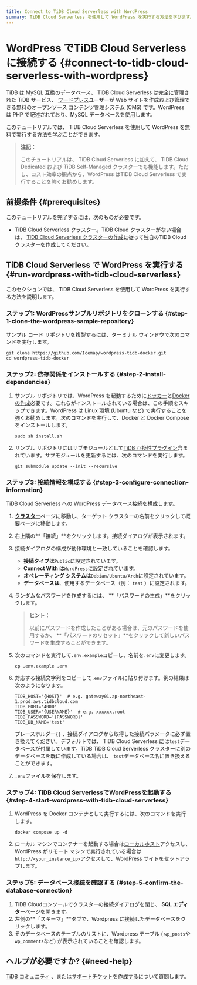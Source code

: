```yaml
---
title: Connect to TiDB Cloud Serverless with WordPress
summary: TiDB Cloud Serverless を使用して WordPress を実行する方法を学びます。このチュートリアルでは、数分で WordPress + TiDB Cloud Serverless を実行するための手順を説明します。
---
```


# WordPress でTiDB Cloud Serverless に接続する {#connect-to-tidb-cloud-serverless-with-wordpress}

TiDB は MySQL 互換のデータベース、 TiDB Cloud Serverless は完全に管理された TiDB サービス、 [ワードプレス](https://github.com/WordPress)ユーザーが Web サイトを作成および管理できる無料のオープンソース コンテンツ管理システム (CMS) です。WordPress は PHP で記述されており、MySQL データベースを使用します。

このチュートリアルでは、 TiDB Cloud Serverless を使用して WordPress を無料で実行する方法を学ぶことができます。

> **注記：**
>
> このチュートリアルは、 TiDB Cloud Serverless に加えて、 TiDB Cloud Dedicated および TiDB Self-Managed クラスターでも機能します。ただし、コスト効率の観点から、WordPress はTiDB Cloud Serverless で実行することを強くお勧めします。

## 前提条件 {#prerequisites}

このチュートリアルを完了するには、次のものが必要です。

-   TiDB Cloud Serverless クラスター。TiDB Cloud クラスターがない場合は、 [TiDB Cloud Serverless クラスターの作成](/develop/dev-guide-build-cluster-in-cloud.md)に従って独自のTiDB Cloudクラスターを作成してください。

## TiDB Cloud Serverless で WordPress を実行する {#run-wordpress-with-tidb-cloud-serverless}

このセクションでは、 TiDB Cloud Serverless を使用して WordPress を実行する方法を説明します。

### ステップ1: WordPressサンプルリポジトリをクローンする {#step-1-clone-the-wordpress-sample-repository}

サンプル コード リポジトリを複製するには、ターミナル ウィンドウで次のコマンドを実行します。

```shell
git clone https://github.com/Icemap/wordpress-tidb-docker.git
cd wordpress-tidb-docker
```

### ステップ2: 依存関係をインストールする {#step-2-install-dependencies}

1.  サンプル リポジトリでは、WordPress を起動するために[ドッカー](https://www.docker.com/)と[Docker の作成](https://docs.docker.com/compose/)必要です。これらがインストールされている場合は、この手順をスキップできます。WordPress は Linux 環境 (Ubuntu など) で実行することを強くお勧めします。次のコマンドを実行して、Docker と Docker Compose をインストールします。

    ```shell
    sudo sh install.sh
    ```

2.  サンプル リポジトリにはサブモジュールとして[TiDB 互換性プラグイン](https://github.com/pingcap/wordpress-tidb-plugin)含まれています。サブモジュールを更新するには、次のコマンドを実行します。

    ```shell
    git submodule update --init --recursive
    ```

### ステップ3: 接続情報を構成する {#step-3-configure-connection-information}

TiDB Cloud Serverless への WordPress データベース接続を構成します。

1.  [**クラスター**](https://tidbcloud.com/console/clusters)ページに移動し、ターゲット クラスターの名前をクリックして概要ページに移動します。

2.  右上隅の**「接続」**をクリックします。接続ダイアログが表示されます。

3.  接続ダイアログの構成が動作環境と一致していることを確認します。

    -   **接続タイプは**`Public`に設定されています。
    -   **Connect With は**`WordPress`に設定されています。
    -   **オペレーティング システムは**`Debian/Ubuntu/Arch`に設定されています。
    -   **データベースは**、使用するデータベース（例： `test` ）に設定されます。

4.  ランダムなパスワードを作成するには、 **「パスワードの生成」**をクリックします。

    > **ヒント：**
    >
    > 以前にパスワードを作成したことがある場合は、元のパスワードを使用するか、 **「パスワードのリセット」**をクリックして新しいパスワードを生成することができます。

5.  次のコマンドを実行して`.env.example`コピーし、名前を`.env`に変更します。

    ```shell
    cp .env.example .env
    ```

6.  対応する接続文字列をコピーして`.env`ファイルに貼り付けます。例の結果は次のようになります。

    ```dotenv
    TIDB_HOST='{HOST}'  # e.g. gateway01.ap-northeast-1.prod.aws.tidbcloud.com
    TIDB_PORT='4000'
    TIDB_USER='{USERNAME}'  # e.g. xxxxxx.root
    TIDB_PASSWORD='{PASSWORD}'
    TIDB_DB_NAME='test'
    ```

    プレースホルダー`{}` 、接続ダイアログから取得した接続パラメータに必ず置き換えてください。デフォルトでは、 TiDB Cloud Serverless には`test`データベースが付属しています。TiDB TiDB Cloud Serverless クラスターに別のデータベースを既に作成している場合は、 `test`データベース名に置き換えることができます。

7.  `.env`ファイルを保存します。

### ステップ4: TiDB Cloud ServerlessでWordPressを起動する {#step-4-start-wordpress-with-tidb-cloud-serverless}

1.  WordPress を Docker コンテナとして実行するには、次のコマンドを実行します。

    ```shell
    docker compose up -d
    ```

2.  ローカル マシンでコンテナーを起動する場合は[ローカルホスト](http://localhost/)アクセスし、WordPress がリモート マシンで実行されている場合は`http://<your_instance_ip>`アクセスして、WordPress サイトをセットアップします。

### ステップ5: データベース接続を確認する {#step-5-confirm-the-database-connection}

1.  TiDB Cloudコンソールでクラスターの接続ダイアログを閉じ、 **SQL エディター**ページを開きます。
2.  左側の**「スキーマ」**タブで、Wordpress に接続したデータベースをクリックします。
3.  そのデータベースのテーブルのリストに、Wordpress テーブル ( `wp_posts`や`wp_comments`など) が表示されていることを確認します。

## ヘルプが必要ですか? {#need-help}

[TiDB コミュニティ](https://ask.pingcap.com/) 、または[サポートチケットを作成する](https://support.pingcap.com/)について質問します。

